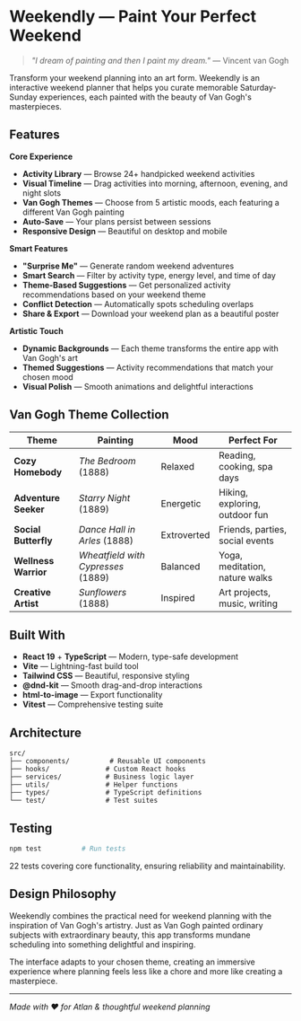# Weekendly — Paint Your Perfect Weekend

> *"I dream of painting and then I paint my dream."* — Vincent van Gogh

Transform your weekend planning into an art form. Weekendly is an interactive weekend planner that helps you curate memorable Saturday-Sunday experiences, each painted with the beauty of Van Gogh's masterpieces.

## Features

**Core Experience**
- **Activity Library** — Browse 24+ handpicked weekend activities
- **Visual Timeline** — Drag activities into morning, afternoon, evening, and night slots
- **Van Gogh Themes** — Choose from 5 artistic moods, each featuring a different Van Gogh painting
- **Auto-Save** — Your plans persist between sessions
- **Responsive Design** — Beautiful on desktop and mobile

**Smart Features**
- **"Surprise Me"** — Generate random weekend adventures
- **Smart Search** — Filter by activity type, energy level, and time of day
- **Theme-Based Suggestions** — Get personalized activity recommendations based on your weekend theme
- **Conflict Detection** — Automatically spots scheduling overlaps
- **Share & Export** — Download your weekend plan as a beautiful poster

**Artistic Touch**
- **Dynamic Backgrounds** — Each theme transforms the entire app with Van Gogh's art
- **Themed Suggestions** — Activity recommendations that match your chosen mood
- **Visual Polish** — Smooth animations and delightful interactions

## Van Gogh Theme Collection

| Theme | Painting | Mood | Perfect For |
|-------|----------|------|-------------|
| **Cozy Homebody** | *The Bedroom* (1888) | Relaxed | Reading, cooking, spa days |
| **Adventure Seeker** | *Starry Night* (1889) | Energetic | Hiking, exploring, outdoor fun |
| **Social Butterfly** | *Dance Hall in Arles* (1888) | Extroverted | Friends, parties, social events |
| **Wellness Warrior** | *Wheatfield with Cypresses* (1889) | Balanced | Yoga, meditation, nature walks |
| **Creative Artist** | *Sunflowers* (1888) | Inspired | Art projects, music, writing |

## Built With

- **React 19** + **TypeScript** — Modern, type-safe development
- **Vite** — Lightning-fast build tool
- **Tailwind CSS** — Beautiful, responsive styling
- **@dnd-kit** — Smooth drag-and-drop interactions
- **html-to-image** — Export functionality
- **Vitest** — Comprehensive testing suite

## Architecture

```
src/
├── components/          # Reusable UI components
├── hooks/              # Custom React hooks
├── services/           # Business logic layer
├── utils/              # Helper functions
├── types/              # TypeScript definitions
└── test/               # Test suites
```

## Testing

```bash
npm test          # Run tests
```

22 tests covering core functionality, ensuring reliability and maintainability.

## Design Philosophy

Weekendly combines the practical need for weekend planning with the inspiration of Van Gogh's artistry. Just as Van Gogh painted ordinary subjects with extraordinary beauty, this app transforms mundane scheduling into something delightful and inspiring.

The interface adapts to your chosen theme, creating an immersive experience where planning feels less like a chore and more like creating a masterpiece.

---

*Made with ❤️ for Atlan & thoughtful weekend planning*
